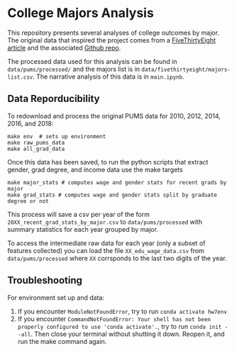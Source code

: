 # College Majors Analysis

This repository presents several analyses of college outcomes by major. The original data that inspired the project comes from a [FiveThirtyEight article](https://fivethirtyeight.com/features/the-economic-guide-to-picking-a-college-major/) and the associated [Github repo](https://github.com/fivethirtyeight/data/tree/master/college-majors). 


The processed data used for this analysis can be found in `data/pums/processed/` and the majors list is in `data/fivethirtyeight/majors-list.csv`. The narrative analysis of this data is in `main.ipynb`. 


## Data Reporducibility

To redownload and process the original PUMS data for 2010, 2012, 2014, 2016, and 2018: 
```
make env  # sets up environment
make raw_pums_data
make all_grad_data
```
Once this data has been saved, to run the python scripts that extract gender, grad degree, and income data use the make targets
```
make major_stats # computes wage and gender stats for recent grads by major
make grad_stats # computes wage and gender stats split by graduate degree or not 
```

This process will save a csv per year of the form `20XX_recent_grad_stats_by_major.csv` to `data/pums/processed` with summary statistics for each year grouped by major. 

To access the intermediate raw data for each year (only a subset of features collected) you can load the file `XX_edu_wage_data.csv` from `data/pums/processed` where `XX` corrsponds to the last two digits of the year. 


## Troubleshooting

For environment set up and data:

1. If you encounter `ModuleNotFoundError`, try to run `conda activate hw7env`
2. If you encounter `CommandNotFoundError: Your shell has not been properly configured to use 'conda activate'.`, try to run `conda init --all`. Then close your terminal without shutting it down. Reopen it, and run the make command again.  
